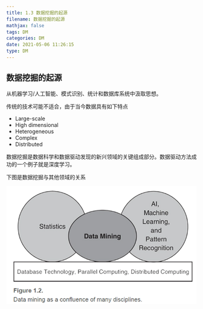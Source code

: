 ```yaml
---
title: 1.3 数据挖掘的起源
filename: 数据挖掘的起源
mathjax: false
tags: DM
categories: DM
date: 2021-05-06 11:26:15
type: DM
---
```


## 数据挖掘的起源

从机器学习/人工智能、模式识别、统计和数据库系统中汲取思想。

传统的技术可能不适合，由于当今数据具有如下特点

- Large-scale
- High dimensional
- Heterogeneous
- Complex
- Distributed

<!-- more -->

数据挖掘是数据科学和数据驱动发现的新兴领域的关键组成部分。数据驱动方法成功的一个例子就是深度学习。

下图是数据挖掘与其他领域的关系

![image-20210506120942931](3-chap01-3/image-20210506120942931.png)

